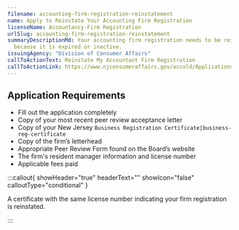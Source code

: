```yaml
---
filename: accounting-firm-registration-reinstatement
name: Apply to Reinstate Your Accounting Firm Registration
licenseName: Accountancy-Firm Registration
urlSlug: accounting-firm-registration-reinstatement
summaryDescriptionMd: Your accounting firm registration needs to be reinstated
  because it is expired or inactive.
issuingAgency: "Division of Consumer Affairs"
callToActionText: Reinstate My Accountant Firm Registration
callToActionLink: https://www.njconsumeraffairs.gov/accold/Applications/Reinstatement-of-a-Lapsed-Certified-Public-Accountants-Firm-Registration.pdf
---
```


## Application Requirements

- Fill out the application completely
- Copy of your most recent peer review acceptance letter
- Copy of your New Jersey `Business Registration Certificate|business-reg-certificate`
- Copy of the firm’s letterhead
- Appropriate Peer Review Form found on the Board’s website
- The firm's resident manager information and license number
- Applicable fees paid

:::callout{ showHeader="true" headerText="" showIcon="false" calloutType="conditional" }

A certificate with the same license number indicating your firm registration is reinstated.

:::

